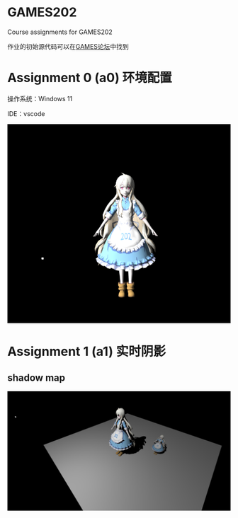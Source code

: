 # GAMES202
Course assignments for GAMES202



作业的初始源代码可以在[GAMES论坛](https://games-cn.org/forums/topic/games202zuoyehuizong/)中找到



# Assignment 0 (a0) 环境配置

操作系统：Windows 11

IDE：vscode



![image-20220730145640654](images/image-20220730145640654.png)



# Assignment 1 (a1) 实时阴影



## shadow map

![image-20220731031537663](images/image-20220731031537663.png)